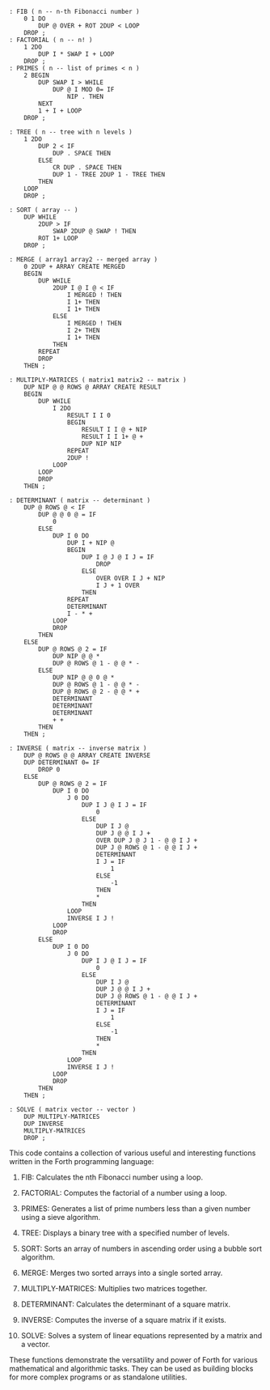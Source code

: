 ```forth
: FIB ( n -- n-th Fibonacci number )
    0 1 DO
        DUP @ OVER + ROT 2DUP < LOOP
    DROP ;
: FACTORIAL ( n -- n! )
    1 2DO
        DUP I * SWAP I + LOOP
    DROP ;
: PRIMES ( n -- list of primes < n )
    2 BEGIN
        DUP SWAP I > WHILE
            DUP @ I MOD 0= IF
                NIP . THEN
        NEXT
        1 + I + LOOP
    DROP ;

: TREE ( n -- tree with n levels )
    1 2DO
        DUP 2 < IF
            DUP . SPACE THEN
        ELSE
            CR DUP . SPACE THEN
            DUP 1 - TREE 2DUP 1 - TREE THEN
        THEN
    LOOP
    DROP ;

: SORT ( array -- )
    DUP WHILE
        2DUP > IF
            SWAP 2DUP @ SWAP ! THEN
        ROT 1+ LOOP
    DROP ;

: MERGE ( array1 array2 -- merged array )
    0 2DUP + ARRAY CREATE MERGED
    BEGIN
        DUP WHILE
            2DUP I @ I @ < IF
                I MERGED ! THEN
                I 1+ THEN
                I 1+ THEN
            ELSE
                I MERGED ! THEN
                I 2+ THEN
                I 1+ THEN
            THEN
        REPEAT
        DROP
    THEN ;

: MULTIPLY-MATRICES ( matrix1 matrix2 -- matrix )
    DUP NIP @ @ ROWS @ ARRAY CREATE RESULT
    BEGIN
        DUP WHILE
            I 2DO
                RESULT I I 0
                BEGIN
                    RESULT I I @ + NIP
                    RESULT I I 1+ @ +
                    DUP NIP NIP
                REPEAT
                2DUP !
            LOOP
        LOOP
        DROP
    THEN ;

: DETERMINANT ( matrix -- determinant )
    DUP @ ROWS @ < IF
        DUP @ @ 0 @ = IF
            0
        ELSE
            DUP I 0 DO
                DUP I + NIP @
                BEGIN
                    DUP I @ J @ I J = IF
                        DROP
                    ELSE
                        OVER OVER I J + NIP
                        I J + 1 OVER
                    THEN
                REPEAT
                DETERMINANT
                I - * +
            LOOP
            DROP
        THEN
    ELSE
        DUP @ ROWS @ 2 = IF
            DUP NIP @ @ *
            DUP @ ROWS @ 1 - @ @ * -
        ELSE
            DUP NIP @ @ 0 @ *
            DUP @ ROWS @ 1 - @ @ * -
            DUP @ ROWS @ 2 - @ @ * +
            DETERMINANT
            DETERMINANT
            DETERMINANT
            + +
        THEN
    THEN ;

: INVERSE ( matrix -- inverse matrix )
    DUP @ ROWS @ @ ARRAY CREATE INVERSE
    DUP DETERMINANT 0= IF
        DROP 0
    ELSE
        DUP @ ROWS @ 2 = IF
            DUP I 0 DO
                J 0 DO
                    DUP I J @ I J = IF
                        0
                    ELSE
                        DUP I J @
                        DUP J @ @ I J +
                        OVER DUP J @ J 1 - @ @ I J +
                        DUP J @ ROWS @ 1 - @ @ I J +
                        DETERMINANT
                        I J = IF
                            1
                        ELSE
                            -1
                        THEN
                        *
                    THEN
                LOOP
                INVERSE I J !
            LOOP
            DROP
        ELSE
            DUP I 0 DO
                J 0 DO
                    DUP I J @ I J = IF
                        0
                    ELSE
                        DUP I J @
                        DUP J @ @ I J +
                        DUP J @ ROWS @ 1 - @ @ I J +
                        DETERMINANT
                        I J = IF
                            1
                        ELSE
                            -1
                        THEN
                        *
                    THEN
                LOOP
                INVERSE I J !
            LOOP
            DROP
        THEN
    THEN ;

: SOLVE ( matrix vector -- vector )
    DUP MULTIPLY-MATRICES
    DUP INVERSE
    MULTIPLY-MATRICES
    DROP ;
```

This code contains a collection of various useful and interesting functions written in the Forth programming language:

1. FIB: Calculates the nth Fibonacci number using a loop.

2. FACTORIAL: Computes the factorial of a number using a loop.

3. PRIMES: Generates a list of prime numbers less than a given number using a sieve algorithm.

4. TREE: Displays a binary tree with a specified number of levels.

5. SORT: Sorts an array of numbers in ascending order using a bubble sort algorithm.

6. MERGE: Merges two sorted arrays into a single sorted array.

7. MULTIPLY-MATRICES: Multiplies two matrices together.

8. DETERMINANT: Calculates the determinant of a square matrix.

9. INVERSE: Computes the inverse of a square matrix if it exists.

10. SOLVE: Solves a system of linear equations represented by a matrix and a vector.

These functions demonstrate the versatility and power of Forth for various mathematical and algorithmic tasks. They can be used as building blocks for more complex programs or as standalone utilities.